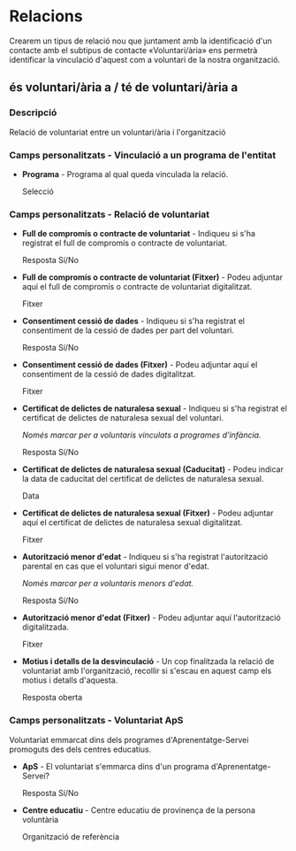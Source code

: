 # Relacions

Crearem un tipus de relació nou que juntament amb la identificació d'un contacte amb el subtipus de contacte «Voluntari/ària» ens permetrà identificar la vinculació d'aquest com a voluntari de la nostra organització.

## és voluntari/ària a / té de voluntari/ària a

### Descripció

Relació de voluntariat entre un voluntari/ària i l'organització

### Camps personalitzats - Vinculació a un programa de l'entitat

* **Programa** - Programa al qual queda vinculada la relació.

    Selecció

### Camps personalitzats - Relació de voluntariat

* **Full de compromís o contracte de voluntariat** - Indiqueu si s'ha registrat el full de compromís o contracte de voluntariat.

    Resposta Sí/No

* **Full de compromís o contracte de voluntariat (Fitxer)** - Podeu adjuntar aquí el full de compromís o contracte de voluntariat digitalitzat.

    Fitxer

* **Consentiment cessió de dades** - Indiqueu si s'ha registrat el consentiment de la cessió de dades per part del voluntari.

    Resposta Sí/No

* **Consentiment cessió de dades (Fitxer)** - Podeu adjuntar aquí el consentiment de la cessió de dades digitalitzat.

    Fitxer

* **Certificat de delictes de naturalesa sexual** - Indiqueu si s'ha registrat el certificat de delictes de naturalesa sexual del voluntari.

    *Només marcar per a voluntaris vinculats a programes d'infància.*

    Resposta Sí/No

* **Certificat de delictes de naturalesa sexual (Caducitat)** - Podeu indicar la data de caducitat del certificat de delictes de naturalesa sexual.

    Data

* **Certificat de delictes de naturalesa sexual (Fitxer)** - Podeu adjuntar aquí el certificat de delictes de naturalesa sexual digitalitzat.

    Fitxer

* **Autorització menor d'edat** - Indiqueu si s'ha registrat l'autorització parental en cas que el voluntari sigui menor d'edat.

    *Només marcar per a voluntaris menors d'edat.*

    Resposta Sí/No

* **Autorització menor d'edat (Fitxer)** - Podeu adjuntar aquí l'autorització digitalitzada.

    Fitxer

* **Motius i detalls de la desvinculació** - Un cop finalitzada la relació de voluntariat amb l'organització, recollir si s'escau en aquest camp els motius i detalls d'aquesta.

    Resposta oberta

### Camps personalitzats - Voluntariat ApS

Voluntariat emmarcat dins dels programes d'Aprenentatge-Servei promoguts des dels centres educatius.

* **ApS** - El voluntariat s'emmarca dins d'un programa d'Aprenentatge-Servei?

    Resposta Sí/No

* **Centre educatiu** - Centre educatiu de provinença de la persona voluntària

    Organització de referència
